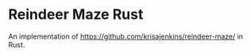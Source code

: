 Reindeer Maze Rust
==================

An implementation of https://github.com/krisajenkins/reindeer-maze/ in Rust.

